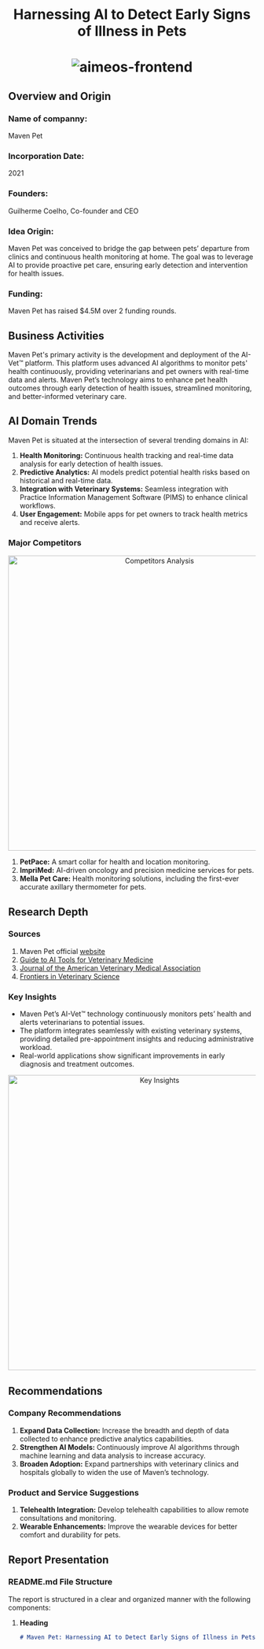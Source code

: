 <div align="center">
  <h1>Harnessing AI to Detect Early Signs of Illness in Pets<h1>



![aimeos-frontend](https://maven.pet/img/main/share.jpg)

</div>

## Overview and Origin
<h3> Name of companny:</h3> <span style="display: inline;">Maven Pet</span>

<h3>Incorporation Date:</h3> <span style="display: inline;">2021</span>

<h3>Founders:</h3> <span style="display: inline;">Guilherme Coelho, Co-founder
and CEO</span>

<h3>Idea Origin:</h3> <span style="display: inline;">Maven Pet was conceived to
bridge the gap between pets’ departure from clinics and continuous health
monitoring at home. The goal was to leverage AI to provide proactive pet care,
ensuring early detection and intervention for health issues.</span>

<h3>Funding:</h3> <span style="display: inline;">Maven Pet has raised $4.5M
over 2 funding rounds.</span>


## Business Activities
Maven Pet's primary activity is the development and deployment of the AI-Vet™ platform. This platform uses advanced AI algorithms to monitor pets' health continuously, providing veterinarians and pet owners with real-time data and alerts. Maven Pet’s technology aims to enhance pet health outcomes through early detection of health issues, streamlined monitoring, and better-informed veterinary care.

## AI Domain Trends
Maven Pet is situated at the intersection of several trending domains in AI:
1. **Health Monitoring:** Continuous health tracking and real-time data analysis for early detection of health issues.
2. **Predictive Analytics:** AI models predict potential health risks based on historical and real-time data.
3. **Integration with Veterinary Systems:** Seamless integration with Practice Information Management Software (PIMS) to enhance clinical workflows.
4. **User Engagement:** Mobile apps for pet owners to track health metrics and receive alerts.

### Major Competitors
<div align="center">
  <img src="https://via.placeholder.com/800x400" alt="Competitors Analysis" width="600">
</div>

1. **PetPace:** A smart collar for health and location monitoring.
2. **ImpriMed:** AI-driven oncology and precision medicine services for pets.
3. **Mella Pet Care:** Health monitoring solutions, including the first-ever accurate axillary thermometer for pets.

## Research Depth
### Sources
1. Maven Pet official [website](https://maven.pet/)
2. [Guide to AI Tools for Veterinary Medicine](https://fullslice.agency)
3. [Journal of the American Veterinary Medical Association](https://avmajournals.avma.org)
4. [Frontiers in Veterinary Science](https://www.frontiersin.org)

### Key Insights
- Maven Pet’s AI-Vet™ technology continuously monitors pets’ health and alerts veterinarians to potential issues.
- The platform integrates seamlessly with existing veterinary systems, providing detailed pre-appointment insights and reducing administrative workload.
- Real-world applications show significant improvements in early diagnosis and treatment outcomes.

<div align="center">
  <img src="https://via.placeholder.com/800x400" alt="Key Insights" width="600">
</div>

## Recommendations
### Company Recommendations
1. **Expand Data Collection:** Increase the breadth and depth of data collected to enhance predictive analytics capabilities.
2. **Strengthen AI Models:** Continuously improve AI algorithms through machine learning and data analysis to increase accuracy.
3. **Broaden Adoption:** Expand partnerships with veterinary clinics and hospitals globally to widen the use of Maven’s technology.

### Product and Service Suggestions
1. **Telehealth Integration:** Develop telehealth capabilities to allow remote consultations and monitoring.
2. **Wearable Enhancements:** Improve the wearable devices for better comfort and durability for pets.

## Report Presentation
### README.md File Structure
The report is structured in a clear and organized manner with the following components:

1. **Heading**
   ```markdown
   # Maven Pet: Harnessing AI to Detect Early Signs of Illness in Pets
